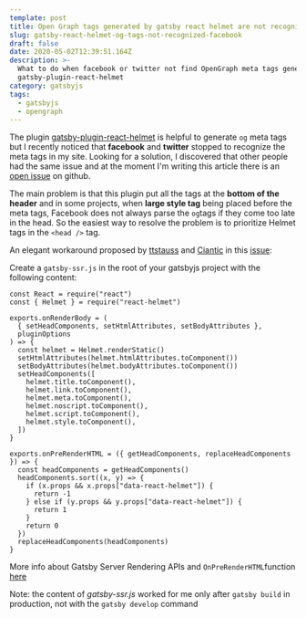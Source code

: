 ```yaml
---
template: post
title: Open Graph tags generated by gatsby react helmet are not recognized
slug: gatsby-react-helmet-og-tags-not-recognized-facebook
draft: false
date: 2020-05-02T12:39:51.164Z
description: >-
  What to do when facebook or twitter not find OpenGraph meta tags generated by
  gatsby-plugin-react-helmet
category: gatsbyjs
tags:
  - gatsbyjs
  - opengraph
---
```

The plugin [gatsby-plugin-react-helmet](https://www.gatsbyjs.org/packages/gatsby-plugin-react-helmet/) is helpful to generate `og` meta tags but I recently noticed that **facebook** and **twitter** stopped to recognize the meta tags in my site. Looking for a solution, I discovered that other people had the same issue and at the moment I'm writing this article there is an [open issue](https://github.com/gatsbyjs/gatsby/issues/22908) on github.

The main problem is that this plugin put all the tags at the **bottom of the header** and in some projects, when **large style tag** being placed before the meta tags, Facebook does not always parse the `og`tags if they come too late in the head. So the easiest way to resolve the problem is to prioritize Helmet tags in the `<head />` tag.

An elegant workaround proposed by [ttstauss](https://github.com/ttstauss) and [Ciantic](https://github.com/Ciantic) in this [issue](https://github.com/gatsbyjs/gatsby/issues/22206):

Create a `gatsby-ssr.js` in the root of your gatsbyjs project with the following content:

```
const React = require("react")
const { Helmet } = require("react-helmet")

exports.onRenderBody = (
  { setHeadComponents, setHtmlAttributes, setBodyAttributes },
  pluginOptions
) => {
  const helmet = Helmet.renderStatic()
  setHtmlAttributes(helmet.htmlAttributes.toComponent())
  setBodyAttributes(helmet.bodyAttributes.toComponent())
  setHeadComponents([
    helmet.title.toComponent(),
    helmet.link.toComponent(),
    helmet.meta.toComponent(),
    helmet.noscript.toComponent(),
    helmet.script.toComponent(),
    helmet.style.toComponent(),
  ])
}

exports.onPreRenderHTML = ({ getHeadComponents, replaceHeadComponents }) => {
  const headComponents = getHeadComponents()
  headComponents.sort((x, y) => {
    if (x.props && x.props["data-react-helmet"]) {
      return -1
    } else if (y.props && y.props["data-react-helmet"]) {
      return 1
    }
    return 0
  })
  replaceHeadComponents(headComponents)
}
```

More info about Gatsby Server Rendering APIs and `OnPreRenderHTML`function [here](https://www.gatsbyjs.org/docs/ssr-apis/#onPreRenderHTML)

Note: the content of *gatsby-ssr.js* worked for me only after `gatsby build` in production, not with the `gatsby develop` command